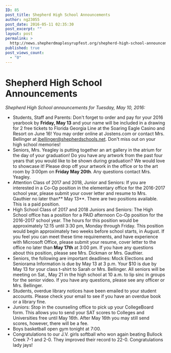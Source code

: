 ```yaml
---
ID: 85
post_title: Shepherd High School Announcements
author: ng23055
post_date: 2016-05-11 02:35:30
post_excerpt: ""
layout: post
permalink: >
  http://news.shepherdmaplesyrupfest.org/shepherd-high-school-announcements/
published: true
post_views_count:
  - "0"
---
```

# Shepherd High School Announcements

*Shepherd High School announcements for Tuesday, May 10, 2016:*

* Students, Staff and Parents: Don't forget to order and pay for your 2016 yearbook by **Friday, May 13** and your name will be included in a drawing for 2 free tickets to Florida Georgia Line at the Soaring Eagle Casino and Resort on June 16! You may order online at Jostens.com or contact Mrs. Bellinger at [jbellinger@shepherdschools.net](mailto:jbellinger@shepherdschools.net). Don't miss out on your high school memories!
* Seniors, Mrs. Yeagley is putting together an art gallery in the atrium for the day of your graduation! Do you have any artwork from the past four years that you would like to be shown during graduation? We would love to showcase it! Please drop off your artwork in the office or to the art room by 3:00pm on **Friday May 20th**. Any questions contact Mrs. Yeagley.
* Attention Class of 2017 and 2018, Junior and Seniors: If you are interested in a Co-Op position in the elementary office for the 2016-2017 school year, please submit your cover letter and resume to Mrs. Gauthier no later than** May 13**. There are two positions available. This is a paid position.
* High School Class of 2017 and 2018 Juniors and Seniors: The High School office has a position for a PAID afternoon Co-Op position for the 2016-2017 school year. The hours for this position would be approximately 12:15 until 3:30 pm, Monday through Friday. This position would begin approximately two weeks before school starts, in August. If you feel you can meet these time requirements, and have experience with Microsoft Office, please submit your resume, cover letter to the office no later than **May 17th** at 3:00 pm. If you have any questions about this position, please see Mrs. Dickman or Mrs. Gauthier.
* Seniors, the following are important deadlines: Mock Elections and Seniorama Information is due by May 13 at 3 p.m. Your $10 is due by May 13 for your class t-shirt to Sarah or Mrs. Bellinger. All seniors will be meeting on Sat., May 21 in the high school at 10 a.m. to lip sinc in groups for the senior video. If you have any questions, please see any officer or Mrs. Bellinger.
* Students, overdue library notices have been emailed to your student accounts. Please check your email to see if you have an overdue book or a library fine.
* Juniors: Stop in the counseling office to pick up your CollegeBoard form. This allows you to send your SAT scores to Colleges and Universities free until May 16th. After May 16th you may still send scores, however, there will be a fee.
* Boys basketball open gym tonight at 7:00.
* Congratulations to our J.V. girls softball who won again beating Bullock Creek 7-1 and 2-0. They improved their record to 22-0. Congratulations lady jays!
